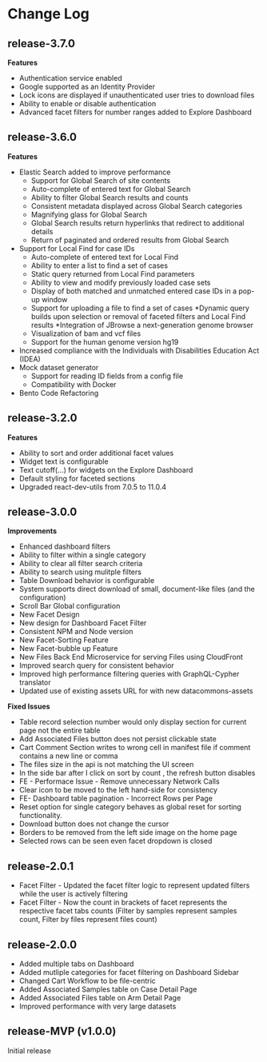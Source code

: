 # Change Log

## release-3.7.0

**Features**

* Authentication service enabled
* Google supported as an Identity Provider
* Lock icons are displayed if unauthenticated user tries to download files
* Ability to enable or disable authentication
* Advanced facet filters for number ranges added to Explore Dashboard

## release-3.6.0

**Features**

* Elastic Search added to improve performance
    * Support for Global Search of site contents
    * Auto-complete of entered text for Global Search
    * Ability to filter Global Search results and counts
    * Consistent metadata displayed across Global Search categories
    * Magnifying glass for Global Search
    * Global Search results return hyperlinks that redirect to additional details
    * Return of paginated and ordered results from Global Search
* Support for Local Find for case IDs
    * Auto-complete of entered text for Local Find
    * Ability to enter a list to find a set of cases
    * Static query returned from Local Find parameters
    * Ability to view and modify previously loaded case sets
    * Display of both matched and unmatched entered case IDs in a pop-up window
    * Support for uploading a file to find a set of cases
*Dynamic query builds upon selection or removal of faceted filters and Local Find results
*Integration of JBrowse a next-generation genome browser
    * Visualization of bam and vcf files
    * Support for the human genome version hg19
* Increased compliance with the Individuals with Disabilities Education Act (IDEA)
* Mock dataset generator
    * Support for reading ID fields from a config file
    * Compatibility with Docker
* Bento Code Refactoring 

## release-3.2.0

**Features**

* Ability to sort and order additional facet values
* Widget text is configurable
* Text cutoff(...) for widgets on the Explore Dashboard
* Default styling for faceted sections
* Upgraded react-dev-utils from 7.0.5 to 11.0.4

## release-3.0.0

**Improvements**

* Enhanced dashboard filters
* Ability to filter within a single category
* Ability to clear all filter search criteria
* Ability to search using mulitple filters
* Table Download behavior is configurable
* System supports direct download of small, document-like files (and the configuration)
* Scroll Bar Global configuration
* New Facet Design
* New design for Dashboard Facet Filter
* Consistent NPM and Node version
* New Facet-Sorting Feature
* New Facet-bubble up Feature
* New Files Back End Microservice for serving Files using CloudFront
* Improved search query for consistent behavior
* Improved high performance filtering queries with GraphQL-Cypher translator
* Updated use of existing assets URL for with new datacommons-assets

**Fixed Issues**

 * Table record selection number would only display section for current page not the entire table
 * Add Associated Files button does not persist clickable state
 * Cart Comment Section writes to wrong cell in manifest file if comment contains a new line or comma
 * The files size in the api is not matching the UI screen
 * In the side bar after I click on sort by count , the refresh button disables
 * FE - Performace Issue - Remove unnecessary Network Calls
 * Clear icon to be moved to the left hand-side for consistency
 * FE- Dashboard table pagination - Incorrect Rows per Page
 * Reset option for single category behaves as global reset for sorting functionality.
 * Download button does not change the cursor
 * Borders to be removed from the left side image on the home page
 * Selected rows can be seen even facet dropdown is closed


## release-2.0.1

* Facet Filter - Updated the facet filter logic to represent updated filters while the user is actively filtering
* Facet Filter - Now the count in brackets of facet represents the respective facet tabs counts (Filter by samples represent samples count, Filter by files represent files count)


## release-2.0.0

* Added multiple tabs on Dashboard
* Added mutliple categories for facet filtering on Dashboard Sidebar
* Changed Cart Workflow to be file-centric
* Added Associated Samples table on Case Detail Page
* Added Associated Files table on Arm Detail Page
* Improved performance with very large datasets


## release-MVP (v1.0.0)
Initial release

